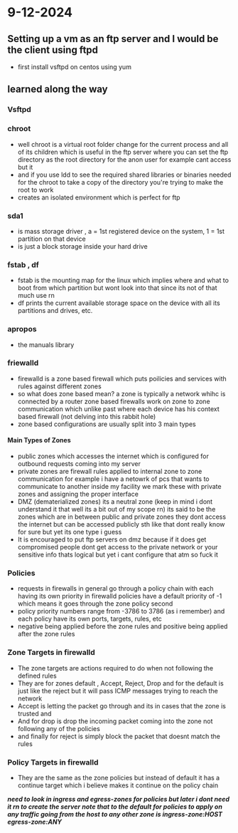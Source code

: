 # 9-12-2024

## Setting up a vm as an ftp server and I would be the client using ftpd

- first install vsftpd on centos using yum 

## learned along the way

### Vsftpd

### chroot
- well chroot is a virtual root folder change for the current process and all of its children which is useful in the ftp server where you can set the ftp directory as the root directory for the anon user for example cant access but it
- and if you use ldd to see the required shared libraries or binaries needed for the chroot to take a copy of the directory you're trying to make the root to work
- creates an isolated environment which is perfect for ftp


### sda1
- is mass storage driver , a = 1st registered device on the system, 1 = 1st partition on that device
- is just a block storage inside your hard drive
### fstab , df 
- fstab is the mounting map for the linux which implies where and what to boot from which partition but wont look into that since its not of that much use rn 
- df prints the current available storage space on the device with all its partitions and drives, etc.
### apropos
- the manuals library
### friewalld
- firewalld is a zone based firewall which puts poilicies and services with rules against different zones
- so what does zone based mean? a zone is typically a network whihc is connected by a router zone based firewalls work on zone to zone communication which unlike past where each device has his context based firewall (not delving into this rabbit hole)
- zone based configurations are usually split into 3 main types 
#### Main Types of Zones
- public zones which accesses the internet which is configured for outbound requests coming into my server 
- private zones are firewall rules applied to internal zone to zone communication for example i have a netowrk of pcs that wants to communicate to another inside my facility we mark these with private zones and assigning the proper interface
- DMZ (dematerialized zones) its a neutral zone (keep in mind i dont understand it that well its a bit out of my scope rn) its said to be the zones which are in between public and private zones they dont access the internet but can be accessed publicly sth like that dont really know for sure but yet its one type i guess
- It is encouraged to put ftp servers on dmz because if it does get compromised people dont get access to the private network or your sensitive info thats logical but yet i cant configure that atm so fuck it

### Policies
- requests in firewalls in general go through a policy chain with each having its own priority in firewalld policies have a default priority of -1 which means it goes through the zone policy second
- policy priority numbers range from -3786 to 3786 (as i remember) and each policy have its own ports, targets, rules, etc 
- negative being applied before the zone rules and positive being applied after the zone rules

### Zone Targets in firewalld

- The zone targets are actions required to do when not following the defined rules
- They are for zones default , Accept, Reject, Drop and for the default is just like the reject but it will pass ICMP messages trying to reach the network
- Accept is letting the packet go through and its in cases that the zone is trusted and 
- And for drop is drop the incoming packet coming into the zone not following any of the policies
- and finally for reject is simply block the packet that doesnt match the rules

### Policy Targets in firewalld
- They are the same as the zone policies but instead of default it has a continue target which i believe makes it continue on the policy chain

***need to look in ingress and egress-zones for policies but later i dont need it rn to create the server***
***note that to the default for policies to apply on any traffic going from the host to any other zone is ingress-zone:HOST egress-zone:ANY***
